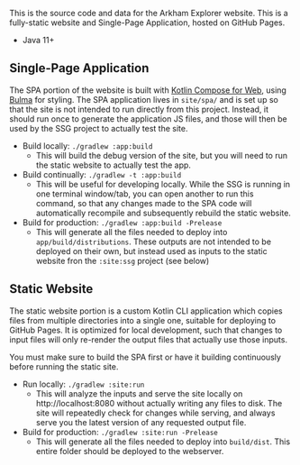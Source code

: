 
This is the source code and data for the Arkham Explorer website. This is a fully-static website and Single-Page 
Application, hosted on GitHub Pages. 

- Java 11+

## Single-Page Application

The SPA portion of the website is built with [Kotlin Compose for Web](https://github.com/JetBrains/compose-jb/tree/master/tutorials/Web),
using [Bulma](https://bulma.io/) for styling. The SPA application lives in `site/spa/` and is set up so that the site
is not intended to run directly from this project. Instead, it should run once to generate the application JS files, and 
those will then be used by the SSG project to actually test the site.

- Build locally: `./gradlew :app:build`
  - This will build the debug version of the site, but you will need to run the static website to actually test the app.
- Build continually: `./gradlew -t :app:build`
  - This will be useful for developing locally. While the SSG is running in one terminal window/tab, you can open 
    another to run this command, so that any changes made to the SPA code will automatically recompile and subsequently
    rebuild the static website.
- Build for production: `./gradlew :app:build -Prelease`
  - This will generate all the files needed to deploy into `app/build/distributions`. These outputs are not intended to
    be deployed on their own, but instead used as inputs to the static website fron the `:site:ssg` project (see below)

## Static Website

The static website portion is a custom Kotlin CLI application which copies files from multiple directories into a single
one, suitable for deploying to GitHub Pages. It is optimized for local development, such that changes to input files 
will only re-render the output files that actually use those inputs. 

You must make sure to build the SPA first or have it building continuously before running the static site.

- Run locally: `./gradlew :site:run`
  - This will analyze the inputs and serve the site locally on http://localhost:8080 without actually writing any files
    to disk. The site will repeatedly check for changes while serving, and always serve you the latest version of any 
    requested output file.
- Build for production: `./gradlew :site:run -Prelease`
  - This will generate all the files needed to deploy into `build/dist`. This entire folder should be
    deployed to the webserver.
